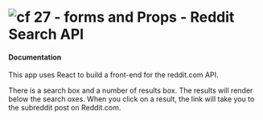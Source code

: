 ![cf](http://i.imgur.com/7v5ASc8.png) 27 - forms and Props - Reddit Search API
===

#### Documentation  
This app uses React to build a front-end for the reddit.com API. 

There is a search box and a number of results box. The results will render below the search oxes. When you click on a result, the link will take you to the subreddit post on Reddit.com.

